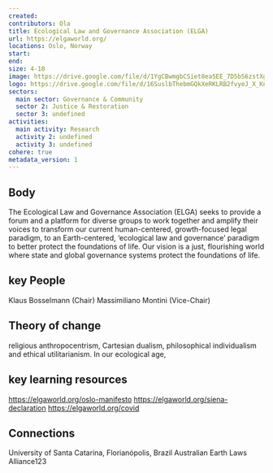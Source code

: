```yaml
---
created:
contributors: Ola
title: Ecological Law and Governance Association (ELGA)
url: https://elgaworld.org/
locations: Oslo, Norway
start: 
end: 
size: 4-10
image: https://drive.google.com/file/d/1YgCBwmgbCSiet8eaSEE_7D5bS6zstXgp/view?usp=drive_link
logo: https://drive.google.com/file/d/16SuslbThebmGQkXeRKLRB2fvyeJ_X_Kn/view?usp=drive_link
sectors:
  main sector: Governance & Community
  sector 2: Justice & Restoration
  sector 3: undefined
activities: 
  main activity: Research
  activity 2: undefined
  activity 3: undefined
cohere: true
metadata_version: 1
---
```



## Body

The Ecological Law and Governance Association (ELGA) seeks to provide a forum and a platform for diverse groups to work together and amplify their voices to transform our current human-centered, growth-focused legal paradigm, to an Earth-centered, ‘ecological law and governance’ paradigm to better protect the foundations of life. Our vision is a just, flourishing world where state and global governance systems protect the foundations of life.

## key People

Klaus Bosselmann (Chair)
Massimiliano Montini (Vice-Chair)

## Theory of change

religious anthropocentrism, Cartesian dualism, philosophical individualism and ethical utilitarianism. In our ecological age,

## key learning resources

https://elgaworld.org/oslo-manifesto
https://elgaworld.org/siena-declaration
https://elgaworld.org/covid

## Connections

University of Santa Catarina, Florianópolis, Brazil
Australian Earth Laws Alliance123

